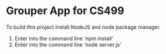 Grouper App for CS499
=====================

To build this project install NodeJS and node package manager.
1. Enter into the command line 'npm install'
2. Enter into the command line 'node server.js'

